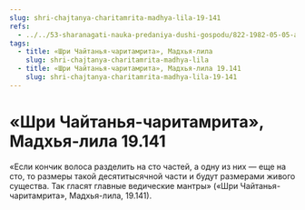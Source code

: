 ```yaml
---
slug: shri-chajtanya-charitamrita-madhya-lila-19-141
refs:
  - ../../53-sharanagati-nauka-predaniya-dushi-gospodu/822-1982-05-05-a2-sharanagati-daruet-sovershenstvo-vo-vseh-vidah-sluzheniya-gospodu.md
tags:
  - title: «Шри Чайтанья-чаритамрита», Мадхья-лила
    slug: shri-chajtanya-charitamrita-madhya-lila
  - title: «Шри Чайтанья-чаритамрита», Мадхья-лила 19.141
    slug: shri-chajtanya-charitamrita-madhya-lila-19-141
---
```


# «Шри Чайтанья-чаритамрита», Мадхья-лила 19.141

«Если кончик волоса разделить на сто частей, а одну из них — еще на сто, то размеры такой десятитысячной части и будут размерами живого существа. Так гласят главные ведические мантры» («Шри Чайтанья-чаритамрита», Мадхья-лила, 19.141).

